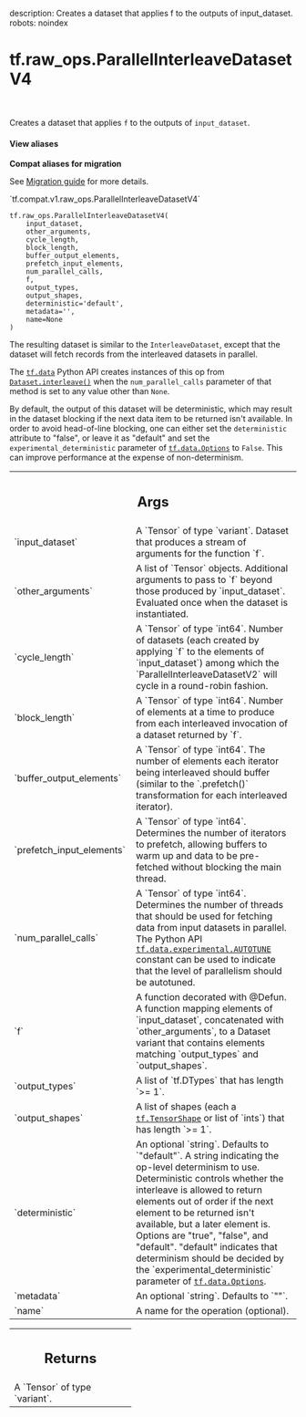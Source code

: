 description: Creates a dataset that applies f to the outputs of input_dataset.
robots: noindex

# tf.raw_ops.ParallelInterleaveDatasetV4

<!-- Insert buttons and diff -->

<table class="tfo-notebook-buttons tfo-api nocontent" align="left">

</table>



Creates a dataset that applies `f` to the outputs of `input_dataset`.


<section class="expandable">
  <h4 class="showalways">View aliases</h4>
  <p>
<b>Compat aliases for migration</b>
<p>See
<a href="https://www.tensorflow.org/guide/migrate">Migration guide</a> for
more details.</p>
<p>`tf.compat.v1.raw_ops.ParallelInterleaveDatasetV4`</p>
</p>
</section>

<pre class="devsite-click-to-copy prettyprint lang-py tfo-signature-link">
<code>tf.raw_ops.ParallelInterleaveDatasetV4(
    input_dataset,
    other_arguments,
    cycle_length,
    block_length,
    buffer_output_elements,
    prefetch_input_elements,
    num_parallel_calls,
    f,
    output_types,
    output_shapes,
    deterministic=&#x27;default&#x27;,
    metadata=&#x27;&#x27;,
    name=None
)
</code></pre>



<!-- Placeholder for "Used in" -->

The resulting dataset is similar to the `InterleaveDataset`, except that the
dataset will fetch records from the interleaved datasets in parallel.

The <a href="../../tf/data.md"><code>tf.data</code></a> Python API creates instances of this op from
<a href="../../tf/data/Dataset.md#interleave"><code>Dataset.interleave()</code></a> when the `num_parallel_calls` parameter of that method
is set to any value other than `None`.

By default, the output of this dataset will be deterministic, which may result
in the dataset blocking if the next data item to be returned isn't available.
In order to avoid head-of-line blocking, one can either set the `deterministic`
attribute to "false", or leave it as "default" and set the
`experimental_deterministic` parameter of <a href="../../tf/data/Options.md"><code>tf.data.Options</code></a> to `False`.
This can improve performance at the expense of non-determinism.

<!-- Tabular view -->
 <table class="responsive fixed orange">
<colgroup><col width="214px"><col></colgroup>
<tr><th colspan="2"><h2 class="add-link">Args</h2></th></tr>

<tr>
<td>
`input_dataset`<a id="input_dataset"></a>
</td>
<td>
A `Tensor` of type `variant`.
Dataset that produces a stream of arguments for the function `f`.
</td>
</tr><tr>
<td>
`other_arguments`<a id="other_arguments"></a>
</td>
<td>
A list of `Tensor` objects.
Additional arguments to pass to `f` beyond those produced by `input_dataset`.
Evaluated once when the dataset is instantiated.
</td>
</tr><tr>
<td>
`cycle_length`<a id="cycle_length"></a>
</td>
<td>
A `Tensor` of type `int64`.
Number of datasets (each created by applying `f` to the elements of
`input_dataset`) among which the `ParallelInterleaveDatasetV2` will cycle in a
round-robin fashion.
</td>
</tr><tr>
<td>
`block_length`<a id="block_length"></a>
</td>
<td>
A `Tensor` of type `int64`.
Number of elements at a time to produce from each interleaved invocation of a
dataset returned by `f`.
</td>
</tr><tr>
<td>
`buffer_output_elements`<a id="buffer_output_elements"></a>
</td>
<td>
A `Tensor` of type `int64`.
The number of elements each iterator being interleaved should buffer (similar
to the `.prefetch()` transformation for each interleaved iterator).
</td>
</tr><tr>
<td>
`prefetch_input_elements`<a id="prefetch_input_elements"></a>
</td>
<td>
A `Tensor` of type `int64`.
Determines the number of iterators to prefetch, allowing buffers to warm up and
data to be pre-fetched without blocking the main thread.
</td>
</tr><tr>
<td>
`num_parallel_calls`<a id="num_parallel_calls"></a>
</td>
<td>
A `Tensor` of type `int64`.
Determines the number of threads that should be used for fetching data from
input datasets in parallel. The Python API <a href="../../tf/data/experimental.md#AUTOTUNE"><code>tf.data.experimental.AUTOTUNE</code></a>
constant can be used to indicate that the level of parallelism should be autotuned.
</td>
</tr><tr>
<td>
`f`<a id="f"></a>
</td>
<td>
A function decorated with @Defun.
A function mapping elements of `input_dataset`, concatenated with
`other_arguments`, to a Dataset variant that contains elements matching
`output_types` and `output_shapes`.
</td>
</tr><tr>
<td>
`output_types`<a id="output_types"></a>
</td>
<td>
A list of `tf.DTypes` that has length `>= 1`.
</td>
</tr><tr>
<td>
`output_shapes`<a id="output_shapes"></a>
</td>
<td>
A list of shapes (each a <a href="../../tf/TensorShape.md"><code>tf.TensorShape</code></a> or list of `ints`) that has length `>= 1`.
</td>
</tr><tr>
<td>
`deterministic`<a id="deterministic"></a>
</td>
<td>
An optional `string`. Defaults to `"default"`.
A string indicating the op-level determinism to use. Deterministic controls
whether the interleave is allowed to return elements out of order if the next
element to be returned isn't available, but a later element is. Options are
"true", "false", and "default". "default" indicates that determinism should be
decided by the `experimental_deterministic` parameter of <a href="../../tf/data/Options.md"><code>tf.data.Options</code></a>.
</td>
</tr><tr>
<td>
`metadata`<a id="metadata"></a>
</td>
<td>
An optional `string`. Defaults to `""`.
</td>
</tr><tr>
<td>
`name`<a id="name"></a>
</td>
<td>
A name for the operation (optional).
</td>
</tr>
</table>



<!-- Tabular view -->
 <table class="responsive fixed orange">
<colgroup><col width="214px"><col></colgroup>
<tr><th colspan="2"><h2 class="add-link">Returns</h2></th></tr>
<tr class="alt">
<td colspan="2">
A `Tensor` of type `variant`.
</td>
</tr>

</table>

